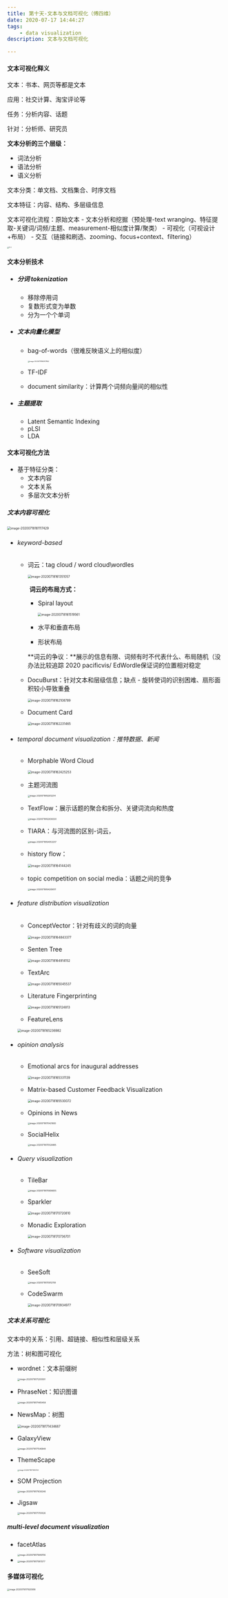 ```yaml
---
title: 第十天-文本与文档可视化（傅四维）
date: 2020-07-17 14:44:27
tags:
    - data visualization
description: 文本与文档可视化

---
```




#### 文本可视化释义

文本：书本、网页等都是文本

应用：社交计算、淘宝评论等

任务：分析内容、话题

针对：分析师、研究员

**文本分析的三个层级：**

- 词法分析
- 语法分析
- 语义分析

文本分类：单文档、文档集合、时序文档

文本特征：内容、结构、多层级信息

文本可视化流程：原始文本 - 文本分析和挖掘（预处理-text wranging、特征提取-关键词/词频/主题、measurement-相似度计算/聚类） - 可视化（可视设计+布局） - 交互（链接和刷选、zooming、focus+context、filtering）

<img src="http://scuvis.org/content/images/2020/07/11-1.png" alt="11-1" style="zoom:25%;" />

#### 文本分析技术

- ##### 分词 tokenization

  - 移除停用词
  - 复数形式变为单数
  - 分为一个个单词

- ##### 文本向量化模型

  - bag-of-words（很难反映语义上的相似度）

    <img src="0717(上午)-文本与文档可视化(傅四维)/image-20200718160917852.png" alt="image-20200718160917852" style="zoom:25%;" />

  - TF-IDF

  - document similarity：计算两个词频向量间的相似性

- ##### 主题提取

  - Latent Semantic Indexing
  - pLSI
  - LDA

#### 文本可视化方法

- 基于特征分类：
  - 文本内容
  - 文本关系
  - 多层次文本分析

##### **文本内容可视化**

<img src="0717(上午)-文本与文档可视化(傅四维)/image-20200718161117429.png" alt="image-20200718161117429" style="zoom:50%;" />

* ###### keyword-based

  * 词云：tag cloud / word cloud\wordles

    <img src="0717(上午)-文本与文档可视化(傅四维)/image-20200718161351057.png" alt="image-20200718161351057" style="zoom:50%;" />

    ​	**词云的布局方式：**

    * Spiral layout

      <img src="0717(上午)-文本与文档可视化(傅四维)/image-20200718161519561.png" alt="image-20200718161519561" style="zoom:50%;" />

    * 水平和垂直布局

    * 形状布局

    **词云的争议：**展示的信息有限、词频有时不代表什么、布局随机（没办法比较追踪 2020 pacificvis/ EdWordle保证词的位置相对稳定

  * DocuBurst：针对文本和层级信息；缺点 - 旋转使词的识别困难、扇形面积较小导致重叠

    <img src="0717(上午)-文本与文档可视化(傅四维)/image-20200718162108789.png" alt="image-20200718162108789" style="zoom:50%;" />

  * Document Card

    <img src="0717(上午)-文本与文档可视化(傅四维)/image-20200718162231465.png" alt="image-20200718162231465" style="zoom:50%;" />

* ###### temporal document visualization：推特数据、新闻

  * Morphable Word Cloud

    <img src="0717(上午)-文本与文档可视化(傅四维)/image-20200718162425253.png" alt="image-20200718162425253" style="zoom:50%;" />

  * 主题河流图

    <img src="0717(上午)-文本与文档可视化(傅四维)/image-20200718162612214.png" alt="image-20200718162612214" style="zoom:33%;" />

  * TextFlow：展示话题的聚合和拆分、关键词流向和热度

    <img src="0717(上午)-文本与文档可视化(傅四维)/image-20200718162838330.png" alt="image-20200718162838330" style="zoom:33%;" />

  * TIARA：与河流图的区别-词云，

    <img src="0717(上午)-文本与文档可视化(傅四维)/image-20200718164053207.png" alt="image-20200718164053207" style="zoom:33%;" />

  * history flow：

    <img src="0717(上午)-文本与文档可视化(傅四维)/image-20200718164144245.png" alt="image-20200718164144245" style="zoom:50%;" />

  * topic competition on social media：话题之间的竞争

    <img src="0717(上午)-文本与文档可视化(傅四维)/image-20200718164209017.png" alt="image-20200718164209017" style="zoom:33%;" />

* ###### feature distribution visualization

  * ConceptVector：针对有歧义的词的向量

    <img src="0717(上午)-文本与文档可视化(傅四维)/image-20200718164843377.png" alt="image-20200718164843377" style="zoom:50%;" />

  * Senten Tree

    <img src="0717(上午)-文本与文档可视化(傅四维)/image-20200718164914152.png" alt="image-20200718164914152" style="zoom:50%;" />

  * TextArc

    <img src="0717(上午)-文本与文档可视化(傅四维)/image-20200718165045537.png" alt="image-20200718165045537" style="zoom:50%;" />

  * Literature Fingerprinting

    <img src="0717(上午)-文本与文档可视化(傅四维)/image-20200718165124813.png" alt="image-20200718165124813" style="zoom:50%;" />

  *  FeatureLens

    <img src="0717(上午)-文本与文档可视化(傅四维)/image-20200718165236982.png" alt="image-20200718165236982" style="zoom:50%;" />

* ###### opinion analysis

  * Emotional arcs for inaugural addresses

    <img src="0717(上午)-文本与文档可视化(傅四维)/image-20200718165331139.png" alt="image-20200718165331139" style="zoom:50%;" />

  * Matrix-based Customer Feedback Visualization

    <img src="0717(上午)-文本与文档可视化(傅四维)/image-20200718165530072.png" alt="image-20200718165530072" style="zoom:50%;" />

  * Opinions in News

    <img src="0717(上午)-文本与文档可视化(傅四维)/image-20200718170421693.png" alt="image-20200718170421693" style="zoom:33%;" />

  * SocialHelix

    <img src="0717(上午)-文本与文档可视化(傅四维)/image-20200718170528895.png" alt="image-20200718170528895" style="zoom:33%;" />

* ###### Query visualization

  * TileBar

    <img src="0717(上午)-文本与文档可视化(傅四维)/image-20200718170606655.png" alt="image-20200718170606655" style="zoom:33%;" />

  * Sparkler

    <img src="0717(上午)-文本与文档可视化(傅四维)/image-20200718170720810.png" alt="image-20200718170720810" style="zoom:50%;" />

  * Monadic Exploration

    <img src="0717(上午)-文本与文档可视化(傅四维)/image-20200718170736701.png" alt="image-20200718170736701" style="zoom:50%;" />

* ###### Software visualization

  * SeeSoft

    <img src="0717(上午)-文本与文档可视化(傅四维)/image-20200718170912708.png" alt="image-20200718170912708" style="zoom:33%;" />

  * CodeSwarm

    <img src="0717(上午)-文本与文档可视化(傅四维)/image-20200718170934977.png" alt="image-20200718170934977" style="zoom:50%;" />

##### **文本关系可视化**

文本中的关系：引用、超链接、相似性和层级关系

方法：树和图可视化

 * wordnet：文本前缀树

   <img src="0717(上午)-文本与文档可视化(傅四维)/image-20200718171200091.png" alt="image-20200718171200091" style="zoom:33%;" />

 * PhraseNet：知识图谱

   <img src="0717(上午)-文本与文档可视化(傅四维)/image-20200718171405458.png" alt="image-20200718171405458" style="zoom:33%;" />

 * NewsMap：树图

   <img src="0717(上午)-文本与文档可视化(傅四维)/image-20200718171434687.png" alt="image-20200718171434687" style="zoom:50%;" />

 * GalaxyView

   <img src="0717(上午)-文本与文档可视化(傅四维)/image-20200718171546848.png" alt="image-20200718171546848" style="zoom:33%;" />

 * ThemeScape

   <img src="0717(上午)-文本与文档可视化(傅四维)/image-20200718171610729.png" alt="image-20200718171610729" style="zoom:25%;" />

 * SOM Projection

   <img src="0717(上午)-文本与文档可视化(傅四维)/image-20200718171636246.png" alt="image-20200718171636246" style="zoom:33%;" />

 * Jigsaw

   <img src="0717(上午)-文本与文档可视化(傅四维)/image-20200718171700026.png" alt="image-20200718171700026" style="zoom:33%;" />

##### **multi-level document visualization**

* facetAtlas

  <img src="0717(上午)-文本与文档可视化(傅四维)/image-20200718171849706.png" alt="image-20200718171849706" style="zoom:33%;" />

* <img src="0717(上午)-文本与文档可视化(傅四维)/image-20200718171901377.png" alt="image-20200718171901377" style="zoom:33%;" />




#### 多媒体可视化

<img src="0717(上午)-文本与文档可视化(傅四维)/image-20200718171920908.png" alt="image-20200718171920908" style="zoom:33%;" />
